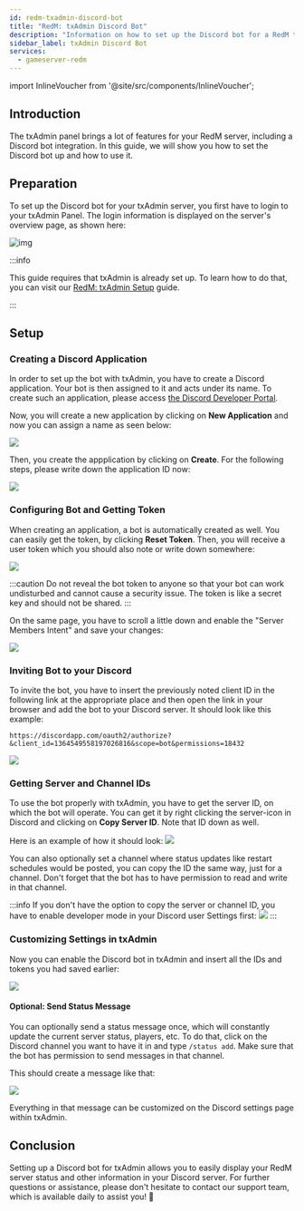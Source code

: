 ```yaml
---
id: redm-txadmin-discord-bot
title: "RedM: txAdmin Discord Bot"
description: "Information on how to set up the Discord bot for a RedM txAdmin Server from ZAP-Hosting"
sidebar_label: txAdmin Discord Bot
services:
  - gameserver-redm
---
```


import InlineVoucher from '@site/src/components/InlineVoucher';


## Introduction
The txAdmin panel brings a lot of features for your RedM server, including a Discord bot integration.
In this guide, we will show you how to set the Discord bot up and how to use it.

<InlineVoucher />

## Preparation

To set up the Discord bot for your txAdmin server, you first have to login to your txAdmin Panel.
The login information is displayed on the server's overview page, as shown here:

![img](https://screensaver01.zap-hosting.com/index.php/s/6gJa3qsymE2kzCi/download)

:::info

This guide requires that txAdmin is already set up. To learn how to do that, you can visit our [RedM: txAdmin Setup](redm-txadmin-setup.md) guide.

:::

## Setup

### Creating a Discord Application

In order to set up the bot with txAdmin, you have to create a Discord application. Your bot is then assigned to it and acts under its name. To create such an application, please access [the Discord Developer Portal](https://discord.com/developers/applications/).

Now, you will create a new application by clicking on **New Application** and now you can assign a name as seen below:

![](https://screensaver01.zap-hosting.com/index.php/s/YPbPtRaPEHZ7pB4/preview)

Then, you create the appplication by clicking on **Create**. For the following steps, please write down the application ID now:

![](https://screensaver01.zap-hosting.com/index.php/s/tzBNzKBGzX8j4EK/preview)


### Configuring Bot and Getting Token

When creating an application, a bot is automatically created as well. You can easily get the token, by clicking **Reset Token**. Then, you will receive a user token which you should also note or write down somewhere:

![](https://screensaver01.zap-hosting.com/index.php/s/5ypmywwPJxRAFax/preview)

:::caution
Do not reveal the bot token to anyone so that your bot can work undisturbed and cannot cause a security issue. The token is like a secret key and should not be shared.
:::

On the same page, you have to scroll a little down and enable the "Server Members Intent" and save your changes:

![](https://screensaver01.zap-hosting.com/index.php/s/c5SnKpn4GXtGM38/preview)

### Inviting Bot to your Discord

To invite the bot, you have to insert the previously noted client ID in the following link at the appropriate place and then open the link in your browser and add the bot to your Discord server. It should look like this example:
```
https://discordapp.com/oauth2/authorize?&client_id=1364549558197026816&scope=bot&permissions=18432
```

![](https://screensaver01.zap-hosting.com/index.php/s/yKX4ocRtrZ7zLWB/preview)


### Getting Server and Channel IDs

To use the bot properly with txAdmin, you have to get the server ID, on which the bot will operate.
You can get it by right clicking the server-icon in Discord and clicking on **Copy Server ID**. Note that ID down as well.

Here is an example of how it should look:
![](https://screensaver01.zap-hosting.com/index.php/s/GBZGZGRPQQo95ys/preview)

You can also optionally set a channel where status updates like restart schedules would be posted, you can copy the ID the same way, just for a channel.
Don't forget that the bot has to have permission to read and write in that channel.

:::info
If you don't have the option to copy the server or channel ID, you have to enable developer mode in your Discord user Settings first:
![](https://screensaver01.zap-hosting.com/index.php/s/gLRRxNsLL8Eb5jj/preview)
:::

### Customizing Settings in txAdmin

Now you can enable the Discord bot in txAdmin and insert all the IDs and tokens you had saved earlier:

![](https://screensaver01.zap-hosting.com/index.php/s/HBAEi9c7dMLLCBy/preview)

#### Optional: Send Status Message

You can optionally send a status message once, which will constantly update the current server status, players, etc.
To do that, click on the Discord channel you want to have it in and type `/status add`. Make sure that the bot has permission to send messages in that channel.

This should create a message like that:

![](https://screensaver01.zap-hosting.com/index.php/s/XnzsK4NGZTHYsM6/preview)

Everything in that message can be customized on the Discord settings page within txAdmin.

## Conclusion

Setting up a Discord bot for txAdmin allows you to easily display your RedM server status and other information in your Discord server. For further questions or assistance, please don't hesitate to contact our support team, which is available daily to assist you! 🙂

<InlineVoucher />
